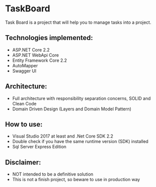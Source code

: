 # TaskBoard
Task Board is a project that will help you to manage tasks into a project.

## Technologies implemented:
- ASP.NET Core 2.2
- ASP.NET WebApi Core
- Entity Framework Core 2.2
- AutoMapper
- Swagger UI

## Architecture:
- Full architecture with responsibility separation concerns, SOLID and Clean Code
- Domain Driven Design (Layers and Domain Model Pattern)

## How to use:
- Visual Studio 2017 at least and .Net Core SDK 2.2
- Double check if you have the same runtime version (SDK) installed
- Sql Server Express Edition

## Disclaimer:
- NOT intended to be a definitive solution
- This is not a finish project, so beware to use in production way